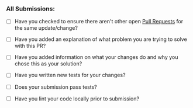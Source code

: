 ### All Submissions:

* [ ] Have you checked to ensure there aren't other open [Pull Requests](../../pulls) for the same update/change?
* [ ] Have you added an explanation of what problem you are trying to solve with this PR?
* [ ] Have you added information on what your changes do and why you chose this as your solution?
* [ ] Have you written new tests for your changes?
* [ ] Does your submission pass tests?
* [ ] Have you lint your code locally prior to submission?



